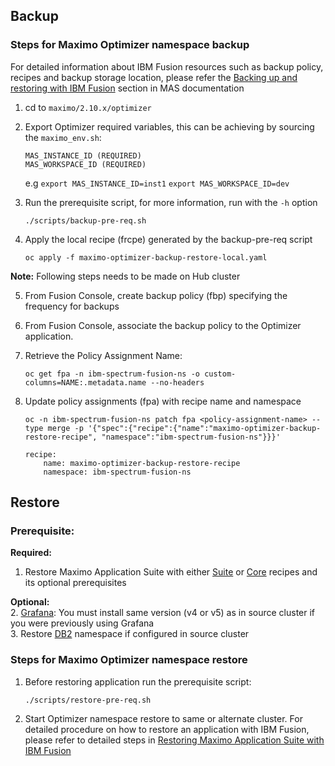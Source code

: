 Backup
----

### Steps for Maximo Optimizer namespace backup
For detailed information about IBM Fusion resources such as backup policy, recipes and backup storage location, please refer the [Backing up and restoring with IBM Fusion](https://www.ibm.com/docs/en/masv-and-l/continuous-delivery?topic=suite-backing-up-restoring-storage-fusion#taskt_backing_up_and_restoring_with_ibm_fusion__steps__1) section in MAS documentation <br>

1. cd to `maximo/2.10.x/optimizer`
2. Export Optimizer required variables, this can be achieving by sourcing the `maximo_env.sh`:
    ```
    MAS_INSTANCE_ID (REQUIRED)
    MAS_WORKSPACE_ID (REQUIRED)
    ```

    e.g
    `export MAS_INSTANCE_ID=inst1`
    `export MAS_WORKSPACE_ID=dev`


3. Run the prerequisite script, for more information, run with the `-h` option

    `./scripts/backup-pre-req.sh`

4. Apply the local recipe (frcpe) generated by the backup-pre-req script

    `oc apply -f maximo-optimizer-backup-restore-local.yaml`

**Note:** Following steps needs to be made on Hub cluster

5. From Fusion Console, create backup policy (fbp) specifying the frequency for backups
6. From Fusion Console, associate the backup policy to the Optimizer application. 
7. Retrieve the Policy Assignment Name:

    `oc get fpa -n ibm-spectrum-fusion-ns -o custom-columns=NAME:.metadata.name --no-headers`
8. Update policy assignments (fpa) with recipe name and namespace

    `oc -n ibm-spectrum-fusion-ns patch fpa <policy-assignment-name> --type merge -p '{"spec":{"recipe":{"name":"maximo-optimizer-backup-restore-recipe", "namespace":"ibm-spectrum-fusion-ns"}}}'`
    ```
    recipe:
        name: maximo-optimizer-backup-restore-recipe
        namespace: ibm-spectrum-fusion-ns
    ```

Restore
----
### Prerequisite: 
**Required:** <br>
1. Restore Maximo Application Suite with either [Suite](../suite/README.md) or [Core](../core/README.md) recipes and its optional prerequisites <br>

**Optional:** <br>
2. [Grafana](https://ibm-mas.github.io/ansible-devops/roles/grafana/): You must install same version (v4 or v5) as in source cluster if you were previously using Grafana <br>
3. Restore [DB2](../db2u/README.md) namespace if configured in source cluster <br>

### Steps for Maximo Optimizer namespace restore
1. Before restoring application run the prerequisite script:

    `./scripts/restore-pre-req.sh`
2. Start Optimizer namespace restore to same or alternate cluster. For detailed procedure on how to restore an application with IBM Fusion, please refer to detailed steps in [Restoring Maximo Application Suite with IBM Fusion](https://www.ibm.com/docs/en/masv-and-l/continuous-delivery?topic=suite-backing-up-restoring-storage-fusion#restore_mas_w_fusion__title__1)
